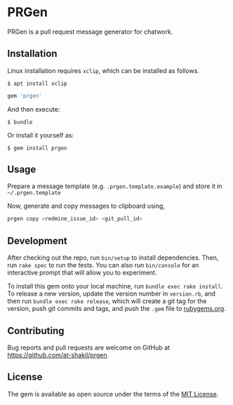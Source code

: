 # PRGen

PRGen is a pull request message generator for chatwork.

## Installation

Linux installation requires `xclip`, which can be installed as follows.

```
$ apt install xclip
```

```ruby
gem 'prgen'
```

And then execute:

    $ bundle

Or install it yourself as:

    $ gem install prgen

## Usage

Prepare a message template (e.g. `.prgen.template.example`) and store it in `~/.prgen.template`

Now, generate and copy messages to clipboard using,

```sh
prgen copy <redmine_issue_id> <git_pull_id>
```

## Development

After checking out the repo, run `bin/setup` to install dependencies. Then, run `rake spec` to run the tests. You can also run `bin/console` for an interactive prompt that will allow you to experiment.

To install this gem onto your local machine, run `bundle exec rake install`. To release a new version, update the version number in `version.rb`, and then run `bundle exec rake release`, which will create a git tag for the version, push git commits and tags, and push the `.gem` file to [rubygems.org](https://rubygems.org).

## Contributing

Bug reports and pull requests are welcome on GitHub at https://github.com/at-shakil/prgen.

## License

The gem is available as open source under the terms of the [MIT License](https://opensource.org/licenses/MIT).
